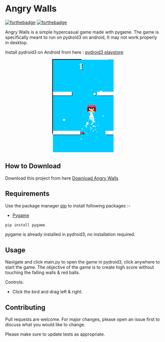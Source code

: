 # Angry Walls

[![forthebadge](https://forthebadge.com/images/badges/built-with-love.svg)](https://aenoshrajora79.netlify.com)
[![forthebadge](https://forthebadge.com/images/badges/built-with-swag.svg)](https://python.com)


Angry Walls is a simple hypercasual game made with pygame. The game is specifically meant to run on pydroid3 on android, It may not work properly in desktop.

Install pydroid3 on Android from here : [pydroid3 playstore](https://play.google.com/store/apps/details?id=ru.iiec.pydroid3&hl=en_IN&gl=US)

<p align='center'>
	<img src='app.png' width=200 height=300>
</p>

## How to Download

Download this project from here [Download Angry Walls](https://downgit.github.io/#/home?url=https://github.com/pyGuru123/Python-Games/tree/master/Angry%20Walls)

## Requirements

Use the package manager [pip](https://pip.pypa.io/en/stable/) to install following packages :-
* [Pygame](https://pygame.org/news)

```bash
pip install pygame
```

pygame is already installed in pydroid3, no installation required.

## Usage

Navigate and click main.py to open the game in pydroid3, click anywhere to start the game. The objective of the game is to create high score without touching the falling walls & red balls.

Controls:
* Click the bird and drag left & right.

## Contributing

Pull requests are welcome. For major changes, please open an issue first to discuss what you would like to change.

Please make sure to update tests as appropriate.